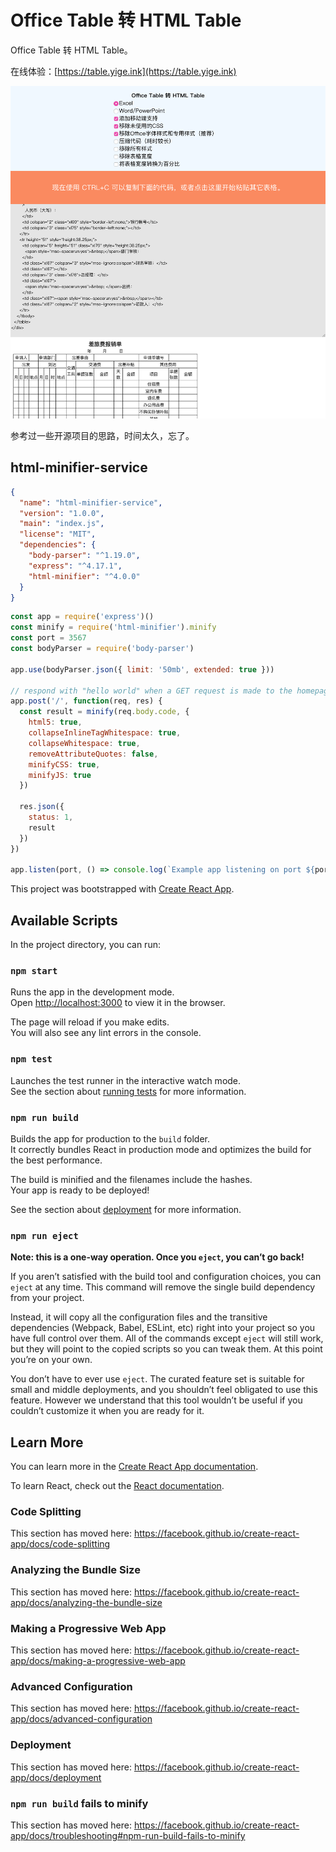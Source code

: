 # Office Table 转 HTML Table

Office Table 转 HTML Table。

在线体验：[https://table.yige.ink](https://table.yige.ink)

![预览图](preview.png)

参考过一些开源项目的思路，时间太久，忘了。

## html-minifier-service

```json
{
  "name": "html-minifier-service",
  "version": "1.0.0",
  "main": "index.js",
  "license": "MIT",
  "dependencies": {
    "body-parser": "^1.19.0",
    "express": "^4.17.1",
    "html-minifier": "^4.0.0"
  }
}
```

```javascript
const app = require('express')()
const minify = require('html-minifier').minify
const port = 3567
const bodyParser = require('body-parser')

app.use(bodyParser.json({ limit: '50mb', extended: true }))

// respond with "hello world" when a GET request is made to the homepage
app.post('/', function(req, res) {
  const result = minify(req.body.code, {
    html5: true,
    collapseInlineTagWhitespace: true,
    collapseWhitespace: true,
    removeAttributeQuotes: false,
    minifyCSS: true,
    minifyJS: true
  })

  res.json({
    status: 1,
    result
  })
})

app.listen(port, () => console.log(`Example app listening on port ${port}!`))
```

This project was bootstrapped with [Create React App](https://github.com/facebook/create-react-app).

## Available Scripts

In the project directory, you can run:

### `npm start`

Runs the app in the development mode.<br>
Open [http://localhost:3000](http://localhost:3000) to view it in the browser.

The page will reload if you make edits.<br>
You will also see any lint errors in the console.

### `npm test`

Launches the test runner in the interactive watch mode.<br>
See the section about [running tests](https://facebook.github.io/create-react-app/docs/running-tests) for more information.

### `npm run build`

Builds the app for production to the `build` folder.<br>
It correctly bundles React in production mode and optimizes the build for the best performance.

The build is minified and the filenames include the hashes.<br>
Your app is ready to be deployed!

See the section about [deployment](https://facebook.github.io/create-react-app/docs/deployment) for more information.

### `npm run eject`

**Note: this is a one-way operation. Once you `eject`, you can’t go back!**

If you aren’t satisfied with the build tool and configuration choices, you can `eject` at any time. This command will remove the single build dependency from your project.

Instead, it will copy all the configuration files and the transitive dependencies (Webpack, Babel, ESLint, etc) right into your project so you have full control over them. All of the commands except `eject` will still work, but they will point to the copied scripts so you can tweak them. At this point you’re on your own.

You don’t have to ever use `eject`. The curated feature set is suitable for small and middle deployments, and you shouldn’t feel obligated to use this feature. However we understand that this tool wouldn’t be useful if you couldn’t customize it when you are ready for it.

## Learn More

You can learn more in the [Create React App documentation](https://facebook.github.io/create-react-app/docs/getting-started).

To learn React, check out the [React documentation](https://reactjs.org/).

### Code Splitting

This section has moved here: https://facebook.github.io/create-react-app/docs/code-splitting

### Analyzing the Bundle Size

This section has moved here: https://facebook.github.io/create-react-app/docs/analyzing-the-bundle-size

### Making a Progressive Web App

This section has moved here: https://facebook.github.io/create-react-app/docs/making-a-progressive-web-app

### Advanced Configuration

This section has moved here: https://facebook.github.io/create-react-app/docs/advanced-configuration

### Deployment

This section has moved here: https://facebook.github.io/create-react-app/docs/deployment

### `npm run build` fails to minify

This section has moved here: https://facebook.github.io/create-react-app/docs/troubleshooting#npm-run-build-fails-to-minify

